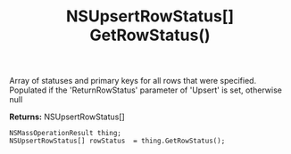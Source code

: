 ﻿---
uid: crmscript_ref_NSMassOperationResult_GetRowStatus
title: NSUpsertRowStatus[] GetRowStatus()
intellisense: NSMassOperationResult.GetRowStatus
keywords: NSMassOperationResult, GetRowStatus
so.topic: reference
---

Array of statuses and primary keys for all rows that were specified. Populated if the 'ReturnRowStatus' parameter of 'Upsert' is set, otherwise null

**Returns:** NSUpsertRowStatus[]


```crmscript
NSMassOperationResult thing;
NSUpsertRowStatus[] rowStatus  = thing.GetRowStatus();
```


